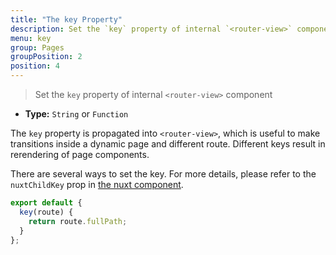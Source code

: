 ```yaml
---
title: "The key Property"
description: Set the `key` property of internal `<router-view>` component
menu: key
group: Pages
groupPosition: 2
position: 4
---
```


> Set the `key` property of internal `<router-view>` component

- **Type:** `String` or `Function`

The `key` property is propagated into `<router-view>`, which is useful to make transitions inside a dynamic page and different route. Different keys result in rerendering of page components.

There are several ways to set the key. For more details, please refer to the `nuxtChildKey` prop in [the nuxt component](/api/components-nuxt).

```js
export default {
  key(route) {
    return route.fullPath;
  }
};
```
